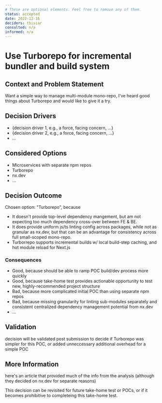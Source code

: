 ```yaml
---
# These are optional elements. Feel free to remove any of them.
status: accepted
date: 2022-12-16
deciders: tbisiar
consulted: n/a
informed: n/a
---
```

# Use Turborepo for incremental bundler and build system

## Context and Problem Statement

Want a simple way to manage multi-module mono-repo, I've heard good things about Turborepo and would like to give it a try.

<!-- This is an optional element. Feel free to remove. -->
## Decision Drivers

* {decision driver 1, e.g., a force, facing concern, …}
* {decision driver 2, e.g., a force, facing concern, …}
* … <!-- numbers of drivers can vary -->

## Considered Options

* Microservices with separate npm repos
* Turborepo
* nx.dev
* … <!-- numbers of options can vary -->

## Decision Outcome

Chosen option: "Turborepo", because
* It doesn't provide top-level dependency mangement, but am not expecting too much dependency cross-over between FE & BE.
* It does provide uniform js/ts linting config across packages, while not as granular as nx.dev, but that can be an advantage for consistency across full small-scoped mono-repo. 
* Turborrepo supports incremental builds w/ local build-step caching, and hot module reload for Next.js

<!-- This is an optional element. Feel free to remove. -->
### Consequences

* Good, because should be able to ramp POC build/dev process more quickly
* Good, because take-home test provides actionable opportunity to test new, highly-recommended project structure
* Bad, because more complicated initial POC than using separate npm repos
* Bad, because missing granularity for linting sub-modules separately and consistent centralized dependency management potential from nx.dev
* … <!-- numbers of consequences can vary -->

<!-- This is an optional element. Feel free to remove. -->
## Validation

decision will be validated post submission to decide if Turborepo was simpler for this POC, or added unneccessary additional overhead for a simple POC

<!-- This is an optional element. Feel free to remove. -->
## More Information

here's an article that provided much of the info from the analysis (although they decided on nx.dev for separate reasons)

This decision can be revisited for future take-home test or POCs, or if it becomes prohibitive to completeing this take-home test.
